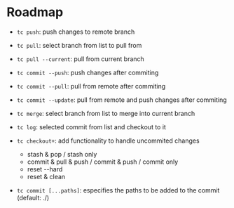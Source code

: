 # Roadmap

- `tc push`: push changes to remote branch

- `tc pull`: select branch from list to pull from

- `tc pull --current`: pull from current branch

- `tc commit --push`: push changes after commiting

- `tc commit --pull`: pull from remote after commiting

- `tc commit --update`: pull from remote and push changes after commiting

- `tc merge`: select branch from list to merge into current branch

- `tc log`: selected commit from list and checkout to it

- `tc checkout+`: add functionality to handle uncommited changes

  - stash & pop / stash only
  - commit & pull & push / commit & push / commit only
  - reset --hard
  - reset & clean

- `tc commit [...paths]`: especifies the paths to be added to the commit (default: ./)
